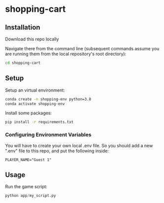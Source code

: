 # shopping-cart

## Installation

Download this repo locally

Navigate there from the command line (subsequent commands assume you are running them from the local repository's root directory):

```sh
cd shopping-cart
```

## Setup

Setup an virtual environment:

```sh
conda create -n shopping-env python=3.8 
conda activate shopping-env
```

Install some packages:

```sh
pip install -r requirements.txt
```

### Configuring Environment Variables

You will have to create your own local .env file. So you should add a new ".env" file to this repo, and put the following inside:


```
PLAYER_NAME="Guest 1"
```

## Usage

Run the game script:

```py
python app/my_script.py